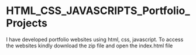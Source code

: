 # HTML_CSS_JAVASCRIPTS_Portfolio_Projects
I have developed portfolio websites using html, css, javascript. To access the websites kindly download the zip file and open the index.html file

